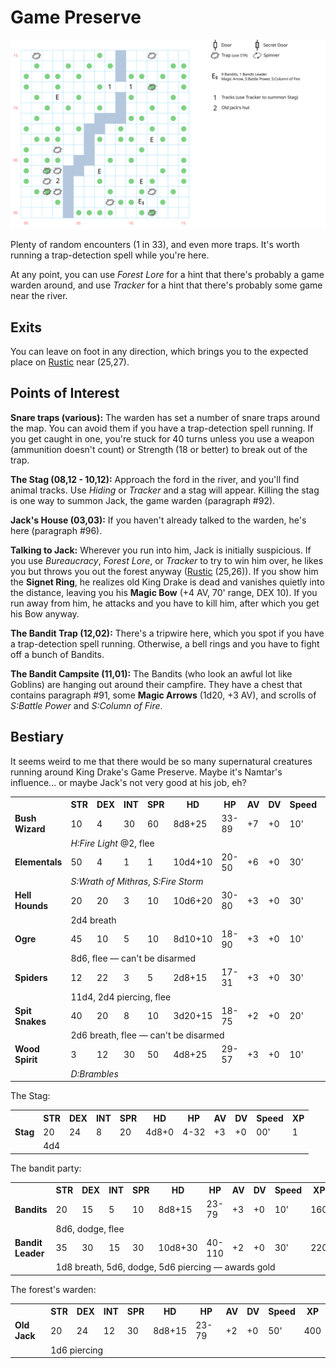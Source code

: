# Game Preserve

![map](game-preserve.svg)

Plenty of random encounters (1 in 33), and even more traps. It's worth running a trap-detection spell while you're here.

At any point, you can use *Forest Lore* for a hint that there's probably a game warden around, and use *Tracker* for a hint that there's probably some game near the river.

## Exits

You can leave on foot in any direction, which brings you to the expected place on [Rustic](dilmun.md) near (25,27).

## Points of Interest

**Snare traps (various):** The warden has set a number of snare traps around the map. You can avoid them if you have a trap-detection spell running. If you get caught in one, you're stuck for 40 turns unless you use a weapon (ammunition doesn't count) or Strength (18 or better) to break out of the trap.

**The Stag (08,12 - 10,12):** Approach the ford in the river, and you'll find animal tracks. Use *Hiding* or *Tracker* and a stag will appear. Killing the stag is one way to summon Jack, the game warden (paragraph #92).

**Jack's House (03,03):** If you haven't already talked to the warden, he's here (paragraph #96).

**Talking to Jack:** Wherever you run into him, Jack is initially suspicious. If you use *Bureaucracy*, *Forest Lore*, or *Tracker* to try to win him over, he likes you but throws you out the forest anyway ([Rustic](dilmun.md) (25,26)). If you show him the **Signet Ring**, he realizes old King Drake is dead and vanishes quietly into the distance, leaving you his **Magic Bow** (+4 AV, 70' range, DEX 10). If you run away from him, he attacks and you have to kill him, after which you get his Bow anyway.

**The Bandit Trap (12,02):** There's a tripwire here, which you spot if you have a trap-detection spell running. Otherwise, a bell rings and you have to fight off a bunch of Bandits.

**The Bandit Campsite (11,01):** The Bandits (who look an awful lot like Goblins) are hanging out around their campfire. They have a chest that contains paragraph #91, some **Magic Arrows** (1d20, +3 AV), and scrolls of *S:Battle Power* and *S:Column of Fire*.

## Bestiary

It seems weird to me that there would be so many supernatural creatures running around King Drake's Game Preserve. Maybe it's Namtar's influence... or maybe Jack's not very good at his job, eh?

<table>
  <tr>
    <th></th>
    <th>STR</th>
    <th>DEX</th>
    <th>INT</th>
    <th>SPR</th>
    <th>HD</th>
    <th>HP</th>
    <th>AV</th>
    <th>DV</th>
    <th>Speed</th>
    <th>XP</th>
  </tr>
  <tr>
    <td><b>Bush Wizard</b></td>
    <td>10</td>
    <td>4</td>
    <td>30</td>
    <td>60</td>
    <td>8d8+25</td>
    <td>33-89</td>
    <td>+7</td>
    <td>+0</td>
    <td>10'</td>
    <td>240</td>
  </tr><tr>
    <td></td>
    <td colspan="10"><i>H:Fire Light</i> @2, flee</td>
  </tr>
  <tr>
    <td><b>Elementals</b></td>
    <td>50</td>
    <td>4</td>
    <td>1</td>
    <td>1</td>
    <td>10d4+10</td>
    <td>20-50</td>
    <td>+6</td>
    <td>+0</td>
    <td>30'</td>
    <td>400</td>
  </tr><tr>
    <td></td>
    <td colspan="10"><i>S:Wrath of Mithras</i>, <i>S:Fire Storm</i></td>
  </tr>
  <tr>
    <td><b>Hell Hounds</b></td>
    <td>20</td>
    <td>20</td>
    <td>3</td>
    <td>10</td>
    <td>10d6+20</td>
    <td>30-80</td>
    <td>+3</td>
    <td>+0</td>
    <td>30'</td>
    <td>170</td>
  </tr><tr>
    <td></td>
    <td colspan="10">2d4 breath</td>
  </tr>
  <tr>
    <td><b>Ogre</b></td>
    <td>45</td>
    <td>10</td>
    <td>5</td>
    <td>10</td>
    <td>8d10+10</td>
    <td>18-90</td>
    <td>+3</td>
    <td>+0</td>
    <td>10'</td>
    <td>180</td>
  </tr><tr>
    <td></td>
    <td colspan="10">8d6, flee — can't be disarmed</td>
  </tr>
  <tr>
    <td><b>Spiders</b></td>
    <td>12</td>
    <td>22</td>
    <td>3</td>
    <td>5</td>
    <td>2d8+15</td>
    <td>17-31</td>
    <td>+3</td>
    <td>+0</td>
    <td>30'</td>
    <td>180</td>
  </tr><tr>
    <td></td>
    <td colspan="10">11d4, 2d4 piercing, flee</td>
  </tr>
  <tr>
    <td><b>Spit Snakes</b></td>
    <td>40</td>
    <td>20</td>
    <td>8</td>
    <td>10</td>
    <td>3d20+15</td>
    <td>18-75</td>
    <td>+2</td>
    <td>+0</td>
    <td>20'</td>
    <td>160</td>
  </tr><tr>
    <td></td>
    <td colspan="10">2d6 breath, flee — can't be disarmed</td>
  </tr>
  <tr>
    <td><b>Wood Spirit</b></td>
    <td>3</td>
    <td>12</td>
    <td>30</td>
    <td>50</td>
    <td>4d8+25</td>
    <td>29-57</td>
    <td>+3</td>
    <td>+0</td>
    <td>10'</td>
    <td>200</td>
  </tr><tr>
    <td></td>
    <td colspan="10"><i>D:Brambles</i></td>
  </tr></table>

The Stag:

<table>
  <tr>
    <th></th>
    <th>STR</th>
    <th>DEX</th>
    <th>INT</th>
    <th>SPR</th>
    <th>HD</th>
    <th>HP</th>
    <th>AV</th>
    <th>DV</th>
    <th>Speed</th>
    <th>XP</th>
  </tr>
  <tr>
    <td><b>Stag</b></td>
    <td>20</td>
    <td>24</td>
    <td>8</td>
    <td>20</td>
    <td>4d8+0</td>
    <td>4-32</td>
    <td>+3</td>
    <td>+0</td>
    <td>00'</td>
    <td>1</td>
  </tr><tr>
    <td></td>
    <td colspan="10">4d4</td>
  </tr>
</table>

The bandit party:

<table>
  <tr>
    <th></th>
    <th>STR</th>
    <th>DEX</th>
    <th>INT</th>
    <th>SPR</th>
    <th>HD</th>
    <th>HP</th>
    <th>AV</th>
    <th>DV</th>
    <th>Speed</th>
    <th>XP</th>
  </tr>
  <tr>
    <td><b>Bandits</b></td>
    <td>20</td>
    <td>15</td>
    <td>5</td>
    <td>10</td>
    <td>8d8+15</td>
    <td>23-79</td>
    <td>+3</td>
    <td>+0</td>
    <td>10'</td>
    <td>160</td>
  </tr><tr>
    <td></td>
    <td colspan="10">8d6, dodge, flee</td>
  </tr>
  <tr>
    <td><b>Bandit Leader</b></td>
    <td>35</td>
    <td>30</td>
    <td>15</td>
    <td>30</td>
    <td>10d8+30</td>
    <td>40-110</td>
    <td>+2</td>
    <td>+0</td>
    <td>30'</td>
    <td>220</td>
  </tr><tr>
    <td></td>
    <td colspan="10">1d8 breath, 5d6, dodge, 5d6 piercing — awards gold</td>
  </tr>
</table>

The forest's warden:

<table>
  <tr>
    <th></th>
    <th>STR</th>
    <th>DEX</th>
    <th>INT</th>
    <th>SPR</th>
    <th>HD</th>
    <th>HP</th>
    <th>AV</th>
    <th>DV</th>
    <th>Speed</th>
    <th>XP</th>
  </tr>
  <tr>
    <td><b>Old Jack</b></td>
    <td>20</td>
    <td>24</td>
    <td>12</td>
    <td>30</td>
    <td>8d8+15</td>
    <td>23-79</td>
    <td>+2</td>
    <td>+0</td>
    <td>50'</td>
    <td>400</td>
  </tr><tr>
    <td></td>
    <td colspan="10">1d6 piercing</td>
  </tr>
</table>

